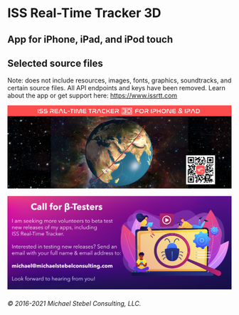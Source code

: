 #  ISS Real-Time Tracker 3D

## App for iPhone, iPad, and iPod touch
## Selected source files

Note: does not include resources, images, fonts, graphics, soundtracks, and certain source files. All API endpoints and keys have been removed.
Learn about the app or get support here: https://www.issrtt.com 

![banner](https://github.com/MDStebel/ISSRTT-Source-Public/blob/master/ISSRTT%20FB%20Cover%20Banner.png)

![banner](https://github.com/MDStebel/ISSRTT-Source-Public/blob/master/Call%20for%20Beta%20Testers.png)

###### © 2016-2021 Michael Stebel Consulting, LLC.
